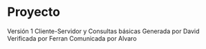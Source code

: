 # Proyecto
Versión 1
Cliente-Servidor y Consultas básicas
Generada por David
Verificada por Ferran
Comunicada por Alvaro
